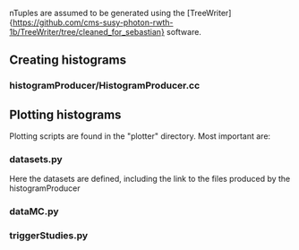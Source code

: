 nTuples are assumed to be generated using the [TreeWriter]{https://github.com/cms-susy-photon-rwth-1b/TreeWriter/tree/cleaned_for_sebastian}
software.

## Creating histograms ##

### histogramProducer/HistogramProducer.cc ##

## Plotting histograms ##

Plotting scripts are found in the "plotter" directory. Most important are:


### datasets.py ###
Here the datasets are defined, including the link to the files produced by the
histogramProducer

### dataMC.py ###

### triggerStudies.py ###
